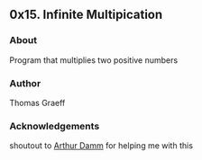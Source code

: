 ## 0x15. Infinite Multipication

### About
Program that multiplies two positive numbers  

### Author
Thomas Graeff

### Acknowledgements
shoutout to [Arthur Damm]("www.github.com/arthurdamm") for helping me with this
